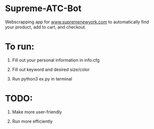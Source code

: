 # Supreme-ATC-Bot

Webscrapping app for www.supremenewyork.com to automatically find your product, add to cart, and checkout. 


# To run:
1. Fill out your personal information in info.cfg

2. Fill out keyword and desired size/color 

3. Run python3 ex.py in terminal 


# TODO: 

1. Make more user-friendly 

2. Run more efficiently 
